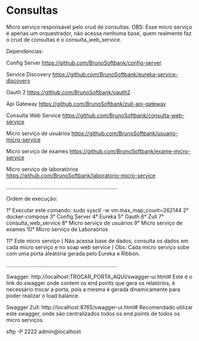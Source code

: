 # Consultas
Micro serviço responsável pelo crud de consultas.
OBS: Esse micro serviço é apenas um orquestrador, não acessa nenhuma base, quem realmente faz o crud de consultas é o consulta_web_service.

Dependencias:

Config Server
https://github.com/BrunoSoftbank/config-server

Service Discovery
https://github.com/BrunoSoftbank/eureka-service-discovery

Oauth 2
https://github.com/BrunoSoftbank/oauth2

Api Gateway
https://github.com/BrunoSoftbank/zull-api-gateway

Consulta Web Service
https://github.com/BrunoSoftbank/consulta-web-service

Micro serviço de usuários
https://github.com/BrunoSoftbank/usuario-micro-service

Micro serviço de exames
https://github.com/BrunoSoftbank/exame-micro-service

Micro serviço de laboratórios
https://github.com/BrunoSoftbank/laboratorio-micro-service

..........................................................................

Ordem de execução:

1° Executar este comando: sudo sysctl -w vm.max_map_count=262144
2° docker-compose
3° Config Server
4° Eureka
5° Oauth
6° Zull
7° consulta_web_service
8° Micro serviço de usuários
9° Micro serviço de exames
10° Micro serviço de Laboraórios

11° Este micro serviço ( Não acessa base de dados, consulta os dados em cada micro serviço e no soap web service )
Obs: Cada micro serviço sobe com uma porta aleatória gerada pelo Eureka e Ribbon.


..........................................................................

Swagger:
http://localhost:TROCAR_PORTA_AQUI/swagger-ui.html#
Este é o link do swagger onde contem os end points que gera os relatórios, é necessário trocar a porta, pois a mesma é gerada dinamicamente para poder realizar o load balance.

Swagger Zull:
http://localhost:8765/swagger-ui.html#
Recomendado utilizar este swagger, onde são centralizados todos os end points de todos os micro serviços.



sftp -P 2222 admin@localhost

